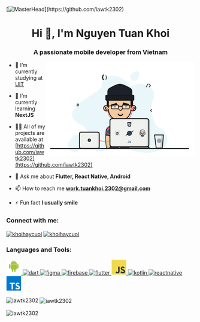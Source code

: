 [![MasterHead](https://1.bp.blogspot.com/-7A4WynwLsM...)](https://github.com/iawtk2302)
<h1 align="center">Hi 👋, I'm Nguyen Tuan Khoi</h1>
<h3 align="center">A passionate mobile developer from Vietnam</h3>
<img align="right" alt="Coding" width="400" src="https://github.com/iawtk2302/iawtk2302/blob/main/coding%20gif.gif")>

- 🔭 I’m currently studying at [UIT](https://www.uit.edu.vn/)

- 🌱 I’m currently learning **NextJS**

- 👨‍💻 All of my projects are available at [https://github.com/iawtk2302](https://github.com/iawtk2302)

- 💬 Ask me about **Flutter, React Native, Android**

- 📫 How to reach me **work.tuankhoi.2302@gmail.com**

- ⚡ Fun fact **I usually smile**

<h3 align="left">Connect with me:</h3>
<p align="left">
<a href="https://linkedin.com/in/khoihaycuoi" target="blank"><img align="center" src="https://raw.githubusercontent.com/rahuldkjain/github-profile-readme-generator/master/src/images/icons/Social/linked-in-alt.svg" alt="khoihaycuoi" height="30" width="40" /></a>
<a href="https://fb.com/khoihaycuoi" target="blank"><img align="center" src="https://raw.githubusercontent.com/rahuldkjain/github-profile-readme-generator/master/src/images/icons/Social/facebook.svg" alt="khoihaycuoi" height="30" width="40" /></a>
</p>

<h3 align="left">Languages and Tools:</h3>
<p align="left"> <a href="https://developer.android.com" target="_blank" rel="noreferrer"> <img src="https://raw.githubusercontent.com/devicons/devicon/master/icons/android/android-original-wordmark.svg" alt="android" width="40" height="40"/> </a> <a href="https://dart.dev" target="_blank" rel="noreferrer"> <img src="https://www.vectorlogo.zone/logos/dartlang/dartlang-icon.svg" alt="dart" width="40" height="40"/> </a> <a href="https://www.figma.com/" target="_blank" rel="noreferrer"> <img src="https://www.vectorlogo.zone/logos/figma/figma-icon.svg" alt="figma" width="40" height="40"/> </a> <a href="https://firebase.google.com/" target="_blank" rel="noreferrer"> <img src="https://www.vectorlogo.zone/logos/firebase/firebase-icon.svg" alt="firebase" width="40" height="40"/> </a> <a href="https://flutter.dev" target="_blank" rel="noreferrer"> <img src="https://www.vectorlogo.zone/logos/flutterio/flutterio-icon.svg" alt="flutter" width="40" height="40"/> </a> <a href="https://developer.mozilla.org/en-US/docs/Web/JavaScript" target="_blank" rel="noreferrer"> <img src="https://raw.githubusercontent.com/devicons/devicon/master/icons/javascript/javascript-original.svg" alt="javascript" width="40" height="40"/> </a> <a href="https://kotlinlang.org" target="_blank" rel="noreferrer"> <img src="https://www.vectorlogo.zone/logos/kotlinlang/kotlinlang-icon.svg" alt="kotlin" width="40" height="40"/> </a> <a href="https://reactnative.dev/" target="_blank" rel="noreferrer"> <img src="https://reactnative.dev/img/header_logo.svg" alt="reactnative" width="40" height="40"/> </a> <a href="https://www.typescriptlang.org/" target="_blank" rel="noreferrer"> <img src="https://raw.githubusercontent.com/devicons/devicon/master/icons/typescript/typescript-original.svg" alt="typescript" width="40" height="40"/> </a> </p>

<p><img align="left" src="https://github-readme-stats.vercel.app/api/top-langs?username=iawtk2302&show_icons=true&locale=en&layout=compact" alt="iawtk2302" /></p>

<p>&nbsp;<img align="center" src="https://github-readme-stats.vercel.app/api?username=iawtk2302&show_icons=true&locale=en" alt="iawtk2302" /></p>

<p><img align="center" src="https://github-readme-streak-stats.herokuapp.com/?user=iawtk2302&" alt="iawtk2302" /></p>
